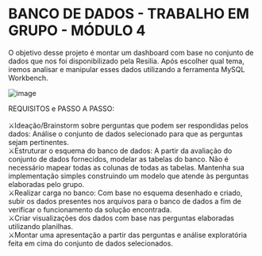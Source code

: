 # BANCO DE DADOS - TRABALHO EM GRUPO - MÓDULO 4

O objetivo desse projeto é montar um dashboard com base no conjunto de dados que nos foi disponibilizado pela Resilia. Após escolher qual tema, iremos analisar e manipular esses dados utilizando a ferramenta MySQL Workbench.


![image](https://user-images.githubusercontent.com/56053290/214435493-51f54bef-c818-4508-a72e-7f87470e95bd.png)


REQUISITOS e PASSO A PASSO:<br>
 <br>⚔️Ideação/Brainstorm sobre perguntas que podem ser respondidas pelos dados: Análise o conjunto de dados selecionado para que as perguntas sejam pertinentes.
 <br>⚔️Estruturar o esquema do banco de dados: A partir da avaliação do conjunto de dados fornecidos, modelar as tabelas do banco. Não é necessário mapear todas as colunas de todas  as tabelas. Mantenha sua implementação simples construindo um modelo que atende às perguntas elaboradas pelo grupo.
 <br>⚔️Realizar carga no banco: Com base no esquema desenhado e criado, subir os dados presentes nos arquivos para o banco de dados a fim de verificar o funcionamento da solução encontrada.
 <br>⚔️Criar visualizações dos dados com base nas perguntas elaboradas utilizando planilhas.
 <br>⚔️Montar uma apresentação a partir das perguntas e análise exploratória feita em cima do conjunto de dados selecionados.

